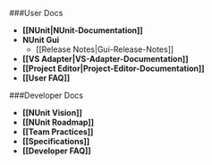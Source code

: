 ###User Docs

* **[[NUnit|NUnit-Documentation]]**
* **NUnit Gui**
  * [[Release Notes|Gui-Release-Notes]]
* **[[VS Adapter|VS-Adapter-Documentation]]**
* **[[Project Editor|Project-Editor-Documentation]]**
* **[[User FAQ]]**

###Developer  Docs

 * **[[NUnit Vision]]**
 * **[[NUnit Roadmap]]**
 * **[[Team Practices]]**
 * **[[Specifications]]**
 * **[[Developer FAQ]]**

